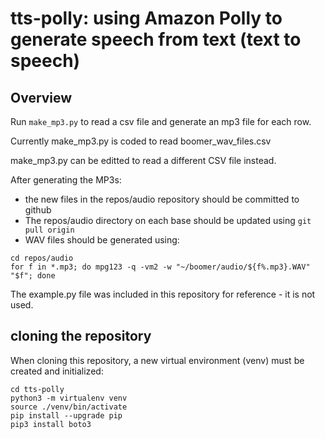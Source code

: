 # tts-polly: using Amazon Polly to generate speech from text (text to speech)

## Overview
Run ```make_mp3.py``` to read a csv file and generate an mp3 file for each row.

Currently make_mp3.py is coded to read boomer_wav_files.csv

make_mp3.py can be editted to read a different CSV file instead.

After generating the MP3s:
  - the new files in the repos/audio repository should be committed to github
  - The repos/audio directory on each base should be updated using ```git pull origin```
  - WAV files should be generated using:
```
cd repos/audio
for f in *.mp3; do mpg123 -q -vm2 -w "~/boomer/audio/${f%.mp3}.WAV" "$f"; done
```

The example.py file was included in this repository for reference - it is not used.

## cloning the repository
When cloning this repository, a new virtual environment (venv) must be created and initialized:
```
cd tts-polly
python3 -m virtualenv venv
source ./venv/bin/activate
pip install --upgrade pip
pip3 install boto3
```